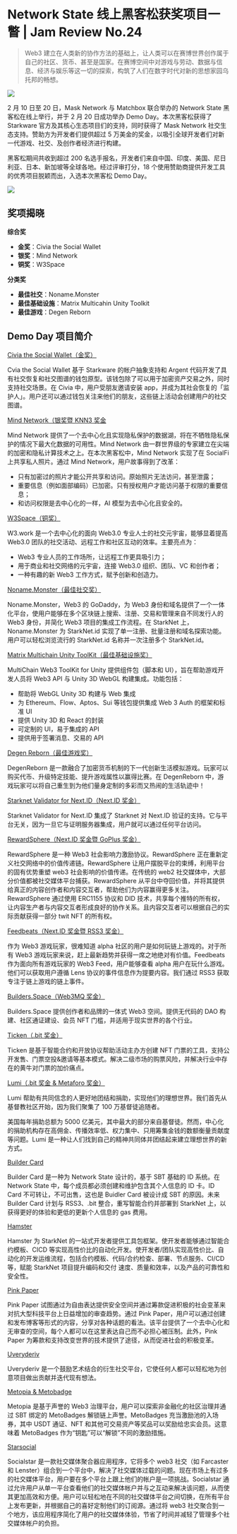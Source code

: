 # Network State 线上黑客松获奖项目一瞥 | Jam Review No.24

> Web3 建立在人类新的协作方法的基础上，让人类可以在赛博世界创作属于自己的社区、货币、甚至是国家。在赛博空间中对游戏与劳动、数据与信息、经济与娱乐等这一切的探索，构筑了人们在数字时代对新的思想家园乌托邦的畅想。

![](./cover.png)

2 月 10 日至 20 日，Mask Network 与 Matchbox 联合举办的 Network State 黑客松在线上举行，并于 2 月 20 日成功举办 Demo Day。本次黑客松获得了 Starkware 官方及其核心生态项目们的支持，同时获得了 Mask Network 社交生态支持。赞助方为开发者们提供超过 5 万美金的奖金，以吸引全球开发者们对新一代游戏、社交、及创作者经济进行构建。

黑客松期间共收到超过 200 名选手报名，开发者们来自中国、印度、美国、尼日利亚、日本、新加坡等全球各地。经过评审打分，18 个使用赞助商提供开发工具的优秀项目脱颖而出，入选本次黑客松 Demo Day。

![](post.png)

## 奖项揭晓

**综合奖**

- **金奖**：Civia the Social Wallet
- **银奖**：Mind Network
- **铜奖**：W3Space

**分类奖**

- **最佳社交**：Noname.Monster
- **最佳基础设施**：Matrix Multicahin Unity Toolkit
- **最佳游戏**：Degen Reborn

## Demo Day 项目简介

[Civia the Social Wallet（金奖）](https://devfolio.co/projects/civia-the-social-wallet-386a)

Cvia the Social Wallet 基于 Starkware 的帐户抽象支持和 Argent 代码开发了具有社交恢复和社交图谱的钱包原型。该钱包除了可以用于加密资产交易之外，同时支持社交场景。在 Civia 中，用户受朋友邀请安装 app，并成为其社会恢复的「监护人」。用户还可以通过钱包关注来他们的朋友，这些链上活动会创建用户的社交图谱。

[Mind Network（银奖暨 KNN3 奖金](https://devfolio.co/projects/mind-network-4173)

Mind Network 提供了一个去中心化且实现隐私保护的数据湖，将在不牺牲隐私保护的情况下最大化数据的可用性。Mind Network 由一群世界级的专家建立在尖端的加密和隐私计算技术之上。在本次黑客松中，Mind Network 实现了在 SocialFi 上共享私人照片。通过 Mind Network，用户故事得到了改革：

- 只有加密过的照片才能公开共享和访问。原始照片无法访问，甚至泄露；
- 重要信息（例如面部编码）已加密。只有授权用户才能访问基于权限的重要信息；
- 和访问权限是去中心化的一样，AI 模型为去中心化且安全的。

[W3Space（铜奖）](https://devfolio.co/projects/wspace-cb41)

W3.work 是一个去中心化的面向 Web3.0 专业人士的社交元宇宙，能够显着提高 Web3.0 团队的社交活动、远程工作和社区互动的效率。主要亮点为：

- Web3 专业人员的工作场所，让远程工作更具吸引力；
- 用于商业和社交网络的元宇宙，连接 Web3.0 组织、团队、VC 和创作者；
- 一种有趣的新 Web3 工作方式，赋予创新和创造力。

[Noname.Monster（最佳社交奖）](https://devfolio.co/projects/nonamemonster-c3da)

Noname.Monster，Web3 的 GoDaddy，为 Web3 身份和域名提供了一个一体化平台，使用户能够在多个区块链上搜索、注册、交易和管理来自不同发行人的 Web3 身份，并简化 Web3 项目的集成工作流程。在 StarkNet 上，Noname.Monster 为 StarkNet.id 实现了单一注册、批量注册和域名探索功能。用户可以轻松浏览流行的 StarkNet.id 名称并一次注册多个 StarkNet.id。

[Matrix Multichain Unity ToolKit（最佳基础设施奖）](https://devfolio.co/projects/matrix-multichain-unity-toolkit-470a)

MultiChain Web3 ToolKit for Unity 提供组件包（脚本和 UI），旨在帮助游戏开发人员将 Web3 API 与 Unity 3D WebGL 构建集成。功能包括：

- 帮助将 WebGL Unity 3D 构建与 Web 集成
- 为 Ethereum、Flow、Aptos、Sui 等钱包提供集成 Web 3 Auth 的框架和标准 UI
- 提供 Unity 3D 和 React 的封装
- 可定制的 UI，易于集成的 API
- 提供用于签署消息、交易的 API

[Degen Reborn（最佳游戏奖）](https://devfolio.co/projects/degen-reborn-550f)

DegenReborn 是一款融合了加密货币机制的下一代创新生活模拟游戏。玩家可以购买代币、升级特定技能、提升游戏属性以赢得比赛。在 DegenReborn 中，游戏玩家可以将自己重生到为他们量身定制的多彩而又热闹的生活轨迹中！

[Starknet Validator for Next.ID（Next.ID 奖金）](https://devfolio.co/projects/starknet-validator-for-nextid-7648)

Starknet Validator for Next.ID 集成了 Starknet 对 Next.ID 验证的支持。它与平台无关，因为一旦它与证明服务器集成，用户就可以通过任何平台访问。

[RewardSphere（Next.ID 奖金暨 GoPlus 奖金）](https://devfolio.co/projects/rewardsphere-365d)

RewardSphere 是一种 Web3 社会影响力激励协议。RewardSphere 正在重新定义社交网络中的价值传递链。RewardSphere 让用户摆脱平台的束缚，利用平台的固有优势重塑 web3 社会影响的价值传递。在传统的 web2 社交媒体中，大部分价值都被社交媒体平台捕获。RewardSphere 从平台中夺回价值，并将其提供给真正的内容创作者和内容交互者，帮助他们为内容赢得更多关注。RewardSphere 通过使用 ERC1155 协议和 DID 技术，共享每个推特的所有权，让内容生产者与内容交互者形成良好的协作关系。且内容交互者可以根据自己的实际贡献获得一部分 twit NFT 的所有权。

[Feedbeats（Next.ID 奖金暨 RSS3 奖金）](https://devfolio.co/projects/feedbeats-827e)

作为 Web3 游戏玩家，很难知道 alpha 社区的用户是如何玩链上游戏的。对于所有 Web3 游戏玩家来说，赶上最新趋势并获得一席之地绝对有价值。Feedbeats 作为面向所有游戏玩家的 Web3 Feed，用户能够查看 alpha 用户在玩什么游戏。他们可以获取用户遵循 Lens 协议的事件信息作为提要内容。我们通过 RSS3 获取专注于链上游戏的链上事件。

[Builders.Space（Web3MQ 奖金）](https://devfolio.co/projects/buidlersspace-c913)

Builders.Space 提供创作者和品牌的一体式 Web3 空间。提供无代码的 DAO 构建、社区通证建设、会员 NFT 门槛，并适用于现实世界的各个行业。

[Ticken（.bit 奖金）](https://devfolio.co/projects/ticken-f143)

Ticken 是基于智能合约和开放协议帮助活动主办方创建 NFT 门票的工具，支持公开发售、门票空投&邀请等基本模式。解决二级市场的购票风险，并解决行业中存在的黄牛对门票的加价痛点。

[Lumi（.bit 奖金 & Metaforo 奖金）](https://devfolio.co/projects/lumi-pray-to-give-unite-to-build-7bc4)

Lumi 帮助有共同信念的人更好地团结和捐助，实现他们的理想世界。我们首先从基督教社区开始，因为我们聚集了 100 万基督徒追随者。

美国每年捐助总额为 5000 亿美元，其中最大的部分来自基督徒。然而，中心化的捐助机构存在高佣金、传播效率低、权力集中、只用筹集金钱的数额衡量贡献度等问题。Lumi 是一种让人们找到自己的精神共同体并团结起来建立理想世界的新方式。

[Builder Card](https://devfolio.co/projects/buidler-card-d96a)

Builder Card 是一种为 Network State 设计的，基于 SBT 基础的 ID 系统。在 Network State 中，每个成员都必须创建和维护包含其个人信息的 ID 卡。ID Card 不可转让，不可出售，这也是 Buidler Card 被设计成 SBT 的原因。未来 Builder Card 计划与 RSS3、.bit 整合，重写智能合约并部署到 StarkNet 上，以获得更好的体验和更低的更新个人信息的 gas 费用。

[Hamster](https://devfolio.co/projects/hamster-1a47)

Hamster 为 StarkNet 的一站式开发者提供工具包框架。使开发者能够通过智能合约模板、CICD 等实现高性价比的自动化开发。使开发者/团队实现高性价比、自动化的开发运维流程，包括合约模板、代码/合约检查、部署、节点服务、CI/CD 等，赋能 StarkNet 项目提升编码和交付 速度、质量和效率，以及产品的可靠性和安全性。

[Pink Paper](https://devfolio.co/projects/pink-paper-c9b0)

Pink Paper 试图通过为自由表达提供安全空间并通过筹款促进积极的社会变革来对抗大型科技平台上日益增加的审查趋势。通过 Pink Paper，用户可以通过创建和发布博客等形式的内容，分享对各种话题的看法。该平台提供了一个去中心化和无审查的空间，每个人都可以在这里表达自己而不必担心被压制。此外，Pink Paper 为筹款和支持改变世界的技术提供了途径，从而促进社会的积极变革。

[Uveryderiv](https://devfolio.co/projects/uveryderiv-6bfc)

Uveryderiv 是一个鼓励艺术结合的衍生社交平台，它使任何人都可以轻松地为创意项目做出贡献并迭代现有想法。

[Metopia & Metobadge](https://devfolio.co/projects/metopia-metobadge-ff4c)

Metopia 是基于声誉的 Web3 治理平台，用户可以探索非金融化的社区治理并通过 SBT 绑定的 MetoBadges 解锁链上声誉。MetoBadges 充当激励池的入场券，其中 USDT 通证、NFT 和其他可交易资产等奖品可以奖励给忠实会员。这意味着 MetoBadges 作为“钥匙”可以“解锁”不同的激励措施。

[Starsocial](https://devfolio.co/projects/starsocial-f457)

Socialstar 是一款社交媒体聚合器应用程序，它将多个 web3 社交（如 Farcaster 和 Lenster）组合到一个平台中，解决了社交媒体过载的问题。现在市场上有过多的社交媒体平台，用户要在多个平台上跟上他们的帐户是一项挑战。Socialstar 通过允许用户从单一平台查看他们的社交媒体帐户并与之互动来解决该问题，从而使其更加高效和方便。用户可以轻松地在不同的社交媒体平台之间切换，在所有平台上发布更新，并根据自己的喜好定制他们的订阅源。通过将 web3 社交聚合到一个地方，该应用程序简化了用户的社交媒体体验，节省了时间并减轻了管理多个社交媒体帐户的负担。
